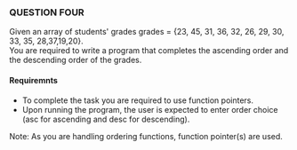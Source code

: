 ### QUESTION FOUR
Given an array of students' grades grades = {23, 45, 31, 36, 32, 26, 29, 30, 33, 35, 28,37,19,20}.  
You are required to write a program that completes the ascending order and the descending order of the grades.

#### Requiremnts
- To complete the task you are required to use function pointers.
- Upon running the program, the user is expected to enter order choice (asc for ascending and desc for descending).

Note: As you are handling ordering functions, function pointer(s) are used.